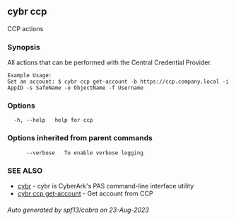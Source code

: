 ## cybr ccp

CCP actions

### Synopsis

All actions that can be performed with the Central Credential Provider.
	
	Example Usage:
	Get an account: $ cybr ccp get-account -b https://ccp.company.local -i AppID -s SafeName -o ObjectName -f Username

### Options

```
  -h, --help   help for ccp
```

### Options inherited from parent commands

```
      --verbose   To enable verbose logging
```

### SEE ALSO

* [cybr](cybr.md)	 - cybr is CyberArk's PAS command-line interface utility
* [cybr ccp get-account](cybr_ccp_get-account.md)	 - Get account from CCP

###### Auto generated by spf13/cobra on 23-Aug-2023
